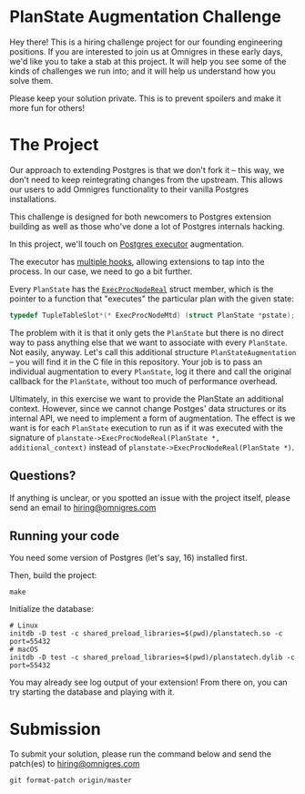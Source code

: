 # PlanState Augmentation Challenge

Hey there! This is a hiring challenge project for our founding engineering
positions. If you are interested to join us at Omnigres in these early days,
we'd like you to take a stab at this project. It will help you see some of the
kinds of challenges we run into; and it will help us understand how you solve
them.

Please keep your solution private. This is to prevent spoilers and make it more
fun for others!

# The Project

Our approach to extending Postgres is that we don't fork it – this way, we
don't need to keep reintegrating changes from the upstream. This allows our
users to add Omnigres functionality to their vanilla Postgres installations.

This challenge is designed for both newcomers to Postgres extension building as
well as those who've done a lot of Postgres internals hacking.

In this project, we'll touch on [Postgres
executor](https://github.com/postgres/postgres/blob/master/src/backend/executor/README)
augmentation.

The executor has [multiple
hooks](https://github.com/taminomara/psql-hooks/blob/master/Detailed.md#executor-hooks),
allowing extensions to tap into the process. In our case, we need to go a bit further.

Every `PlanState` has the
[`ExecProcNodeReal`](https://doxygen.postgresql.org/execnodes_8h_source.html#l01123)
struct member, which is the pointer to a function that "executes" the particular
plan with the given state:

```c
typedef TupleTableSlot*(* ExecProcNodeMtd) (struct PlanState *pstate);
```

The problem with it is that it only gets the `PlanState` but there is no direct
way to pass anything else that we want to associate with every `PlanState`. Not
easily, anyway. Let's call this additional structure `PlanStateAugmentation` – you will
find it in the C file in this repository. Your job is to pass an individual augmentation
to every `PlanState`, log it there and call the original callback for the `PlanState`, without
too much of performance overhead.

Ultimately, in this exercise we want to provide the PlanState an additional
context. However, since we cannot change Postges' data structures or its internal
API, we need to implement a form of augmentation. The effect is we want is for
each `PlanState` execution to run as if it was executed with the signature of
`planstate->ExecProcNodeReal(PlanState *, additional_context)` instead of
`planstate->ExecProcNodeReal(PlanState *)`.

## Questions?

If anything is unclear, or you spotted an issue with the project itself, please
send an email to hiring@omnigres.com

## Running your code

You need some version of Postgres (let's say, 16) installed first.

Then, build the project:

```shell
make
```

Initialize the database:

```shell
# Linux
initdb -D test -c shared_preload_libraries=$(pwd)/planstatech.so -c port=55432
# macOS
initdb -D test -c shared_preload_libraries=$(pwd)/planstatech.dylib -c port=55432
```

You may already see log output of your extension! From there on, you can try starting the database
and playing with it.

# Submission

To submit your solution, please run the command below and send the patch(es) to
hiring@omnigres.com 

```shell
git format-patch origin/master
```
